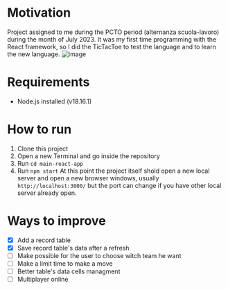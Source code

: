 # Motivation
Project assigned to me during the PCTO period (alternanza scuola-lavoro) during the month of July 2023. It was my first time programming with the React framework, so I did the TicTacToe to test the language and to learn the new language.
![image](https://github.com/bdetoni24/TrisGame/assets/138591220/6885b740-257f-4cd9-895c-1784e650b4b5)
# Requirements
- Node.js installed (v18.16.1)
# How to run
1. Clone this project
2. Open a new Terminal and go inside the repository
3. Run `cd main-react-app`
4. Run `npm start`
At this point the project itself shold open a new local server and open a new browser windows, usually `http://localhost:3000/` but the port can change if you have other local server already open.
# Ways to improve
- [X] Add a record table
- [X] Save record table's data after a refresh
- [ ] Make possible for the user to choose witch team he want
- [ ] Make a limit time to make a move
- [ ] Better table's data cells managment
- [ ] Multiplayer online
